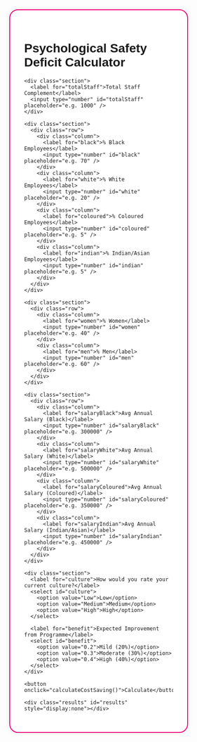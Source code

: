 <!DOCTYPE html>
<html lang="en">
<head>
  <meta charset="UTF-8" />
  <meta name="viewport" content="width=device-width, initial-scale=1.0" />
  <title>Psychological Safety Deficit Calculator</title>
  <link href="https://fonts.googleapis.com/css2?family=Montserrat:wght@400;700&display=swap" rel="stylesheet" />
  <style>
    body {
      font-family: 'Montserrat', sans-serif;
      margin: 0;
      background-color: transparent;
    }
    .container {
      display: flex;
      flex-direction: column;
      padding: 2rem;
      max-width: 1600px;
      margin: 0 auto;
    }
    @media (min-width: 1024px) {
      .container {
        flex-direction: row;
        justify-content: space-between;
      }
    }
    .calculator, .results-box {
      background-color: white;
      padding: 2rem;
      border-radius: 20px;
      box-shadow: 0 0 10px rgba(0, 0, 0, 0.1);
    }
    .calculator {
      flex: 1.3;
      margin-right: 2rem;
      border: 2px solid #f10178;
    }
    .results-box {
      flex: 1;
      background-color: #f10178;
      color: white;
      height: auto;
      min-height: 300px;
      align-self: flex-start;
    }
    .results-box h2 {
      font-size: 22px;
    }
    label {
      font-weight: bold;
      display: block;
      margin-top: 1.5rem;
    }
    input[type="number"], select {
      width: 100%;
      padding: 0.6rem;
      font-size: 1rem;
      border-radius: 30px;
      border: 1px dashed #5b01fa;
      font-family: 'Montserrat', sans-serif;
    }
    button {
      margin-top: 1rem;
      width: 100%;
      padding: 1rem;
      font-size: 1.2rem;
      background-color: #f10178;
      color: white;
      border: none;
      border-radius: 30px;
      cursor: pointer;
      font-family: 'Montserrat', sans-serif;
    }
    .results-line-item {
      display: flex;
      justify-content: space-between;
      margin: 0.15rem 0;
      font-size: 0.75rem;
    }
    .results-line-item.bold {
      font-size: 0.9rem;
      font-weight: bold;
    }
    .total-line {
      font-size: 1.2rem;
      font-weight: bold;
      margin: 2rem 0 1rem 0;
      display: flex;
      justify-content: space-between;
      border-top: 1px dotted white;
      border-bottom: 1px dotted white;
      padding: 0.5rem 0;
    }
  </style>
</head>
<body>
  <div class="container">
    <div class="calculator">
      <h1>Psychological Safety Deficit Calculator</h1>

    <div class="section">
      <label for="totalStaff">Total Staff Complement</label>
      <input type="number" id="totalStaff" placeholder="e.g. 1000" />
    </div>

    <div class="section">
      <div class="row">
        <div class="column">
          <label for="black">% Black Employees</label>
          <input type="number" id="black" placeholder="e.g. 70" />
        </div>
        <div class="column">
          <label for="white">% White Employees</label>
          <input type="number" id="white" placeholder="e.g. 20" />
        </div>
        <div class="column">
          <label for="coloured">% Coloured Employees</label>
          <input type="number" id="coloured" placeholder="e.g. 5" />
        </div>
        <div class="column">
          <label for="indian">% Indian/Asian Employees</label>
          <input type="number" id="indian" placeholder="e.g. 5" />
        </div>
      </div>
    </div>

    <div class="section">
      <div class="row">
        <div class="column">
          <label for="women">% Women</label>
          <input type="number" id="women" placeholder="e.g. 40" />
        </div>
        <div class="column">
          <label for="men">% Men</label>
          <input type="number" id="men" placeholder="e.g. 60" />
        </div>
      </div>
    </div>

    <div class="section">
      <div class="row">
        <div class="column">
          <label for="salaryBlack">Avg Annual Salary (Black)</label>
          <input type="number" id="salaryBlack" placeholder="e.g. 300000" />
        </div>
        <div class="column">
          <label for="salaryWhite">Avg Annual Salary (White)</label>
          <input type="number" id="salaryWhite" placeholder="e.g. 500000" />
        </div>
        <div class="column">
          <label for="salaryColoured">Avg Annual Salary (Coloured)</label>
          <input type="number" id="salaryColoured" placeholder="e.g. 350000" />
        </div>
        <div class="column">
          <label for="salaryIndian">Avg Annual Salary (Indian/Asian)</label>
          <input type="number" id="salaryIndian" placeholder="e.g. 450000" />
        </div>
      </div>
    </div>

    <div class="section">
      <label for="culture">How would you rate your current culture?</label>
      <select id="culture">
        <option value="Low">Low</option>
        <option value="Medium">Medium</option>
        <option value="High">High</option>
      </select>

      <label for="benefit">Expected Improvement from Programme</label>
      <select id="benefit">
        <option value="0.2">Mild (20%)</option>
        <option value="0.3">Moderate (30%)</option>
        <option value="0.4">High (40%)</option>
      </select>
    </div>

    <button onclick="calculateCostSaving()">Calculate</button>

    <div class="results" id="results" style="display:none"></div>
  </div>

  <script>
    const turnoverRates = {
      Low: {
        "Black Women": 0.08, "Black Men": 0.07,
        "White Women": 0.015, "White Men": 0.01,
        "Coloured Women": 0.04, "Coloured Men": 0.03,
        "Indian/Asian Women": 0.04, "Indian/Asian Men": 0.03
      },
      Medium: {
        "Black Women": 0.04, "Black Men": 0.03,
        "White Women": 0.01, "White Men": 0.005,
        "Coloured Women": 0.02, "Coloured Men": 0.01,
        "Indian/Asian Women": 0.02, "Indian/Asian Men": 0.01
      },
      High: {
        "Black Women": 0.02, "Black Men": 0.01,
        "White Women": 0.005, "White Men": 0.0025,
        "Coloured Women": 0.01, "Coloured Men": 0.005,
        "Indian/Asian Women": 0.01, "Indian/Asian Men": 0.005
      }
    };

    const absenteeismRates = {
      Low: { Black: 2, White: 0.5, Coloured: 1, "Indian/Asian": 1 },
      Medium: { Black: 1, White: 0.25, Coloured: 0.5, "Indian/Asian": 0.5 },
      High: { Black: 0.5, White: 0.1, Coloured: 0.25, "Indian/Asian": 0.25 }
    };

    function calculateCostSaving() {
      const staff = parseInt(document.getElementById('totalStaff').value);
      const culture = document.getElementById('culture').value;
      const benefit = parseFloat(document.getElementById('benefit').value);

      const percentages = {
        Black: parseFloat(document.getElementById('black').value) || 0,
        White: parseFloat(document.getElementById('white').value) || 0,
        Coloured: parseFloat(document.getElementById('coloured').value) || 0,
        Indian: parseFloat(document.getElementById('indian').value) || 0
      };

      const gender = {
        Women: parseFloat(document.getElementById('women').value) || 0,
        Men: parseFloat(document.getElementById('men').value) || 0
      };

      const salaries = {
        Black: parseFloat(document.getElementById('salaryBlack').value) || 0,
        White: parseFloat(document.getElementById('salaryWhite').value) || 0,
        Coloured: parseFloat(document.getElementById('salaryColoured').value) || 0,
        Indian: parseFloat(document.getElementById('salaryIndian').value) || 0
      };

      let turnover = 0;
      let absenteeism = 0;

      function calcTurnover(race, salary, pct) {
        const femaleRate = turnoverRates[culture][`${race} Women`] || 0;
        const maleRate = turnoverRates[culture][`${race} Men`] || 0;
        const racePct = pct / 100;
        const womenPct = gender.Women / 100;
        const menPct = gender.Men / 100;
        const femaleHeadcount = staff * racePct * womenPct;
        const maleHeadcount = staff * racePct * menPct;
        return ((femaleHeadcount * salary * 0.5 * femaleRate) + (maleHeadcount * salary * 0.5 * maleRate)) * benefit;
      }

      function calcAbsenteeism(race, salary, pct) {
        const days = absenteeismRates[culture][race] || 0;
        const dailyRate = salary / 260;
        return (staff * (pct / 100) * days * dailyRate) * benefit;
      }

      turnover += calcTurnover("Black", salaries.Black, percentages.Black);
      turnover += calcTurnover("White", salaries.White, percentages.White);
      turnover += calcTurnover("Coloured", salaries.Coloured, percentages.Coloured);
      turnover += calcTurnover("Indian/Asian", salaries.Indian, percentages.Indian);

      absenteeism += calcAbsenteeism("Black", salaries.Black, percentages.Black);
      absenteeism += calcAbsenteeism("White", salaries.White, percentages.White);
      absenteeism += calcAbsenteeism("Coloured", salaries.Coloured, percentages.Coloured);
      absenteeism += calcAbsenteeism("Indian/Asian", salaries.Indian, percentages.Indian);

      const total = turnover + absenteeism;

      document.getElementById('results').style.display = 'block';
      document.getElementById('results').innerHTML = `
        <strong>Estimated Annual Cost Saving:</strong><br/>
        Turnover Cost Saving: R ${Math.round(turnover).toLocaleString()}<br/>
        Absenteeism Cost Saving: R ${Math.round(absenteeism).toLocaleString()}<br/>
        <hr>
        <strong>Total Cost Saving: R ${Math.round(total).toLocaleString()}</strong>
      `;
    }
  </script>
</body>
</html>

